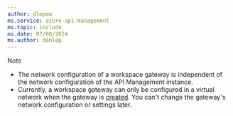 ```yaml
---
author: dlepow
ms.service: azure-api-management
ms.topic: include
ms.date: 07/08/2024
ms.author: danlep
---
```


> [!NOTE]
> * The network configuration of a workspace gateway is independent of the network configuration of the API Management instance.
> * Currently, a workspace gateway can only be configured in a virtual network when the gateway is [created](../articles/api-management/how-to-create-workspace.md). You can't change the gateway's network configuration or settings later.